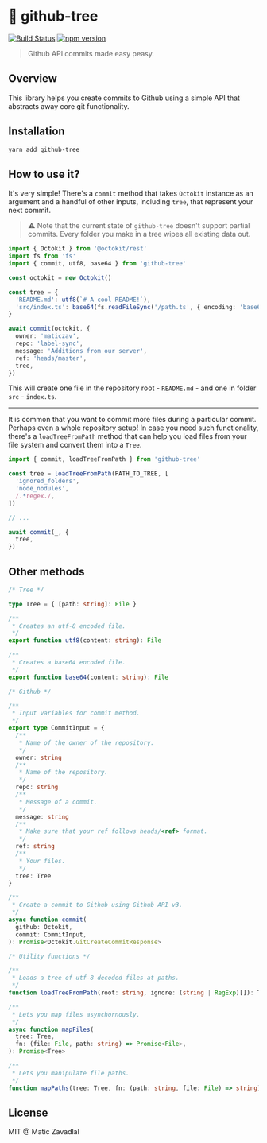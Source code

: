 # 🐙 github-tree

[![Build Status](https://img.shields.io/endpoint.svg?url=https%3A%2F%2Factions-badge.atrox.dev%2Fmaticzav%2Fgithub-tree%2Fbadge&style=flat)](https://actions-badge.atrox.dev/maticzav/github-tree/goto)
[![npm version](https://badge.fury.io/js/github-tree.svg)](https://badge.fury.io/js/github-tree)

> Github API commits made easy peasy.

## Overview

This library helps you create commits to Github using a simple API that abstracts away core git functionality.

<!-- bannerbot -->

<!-- bannerbot -->

## Installation

```bash
yarn add github-tree
```

## How to use it?

It's very simple! There's a `commit` method that takes `Octokit` instance as an argument and a handful of other inputs, including `tree`, that represent your next commit.

> :warning: Note that the current state of `github-tree` doesn't support partial commits. Every folder you make in a tree wipes all existing data out.

```ts
import { Octokit } from '@octokit/rest'
import fs from 'fs'
import { commit, utf8, base64 } from 'github-tree'

const octokit = new Octokit()

const tree = {
  'README.md': utf8(`# A cool README!`),
  'src/index.ts': base64(fs.readFileSync('/path.ts', { encoding: 'base64' })),
}

await commit(octokit, {
  owner: 'maticzav',
  repo: 'label-sync',
  message: 'Additions from our server',
  ref: 'heads/master',
  tree,
})
```

This will create one file in the repository root - `README.md` - and one in folder `src` - `index.ts`.

---

It is common that you want to commit more files during a particular commit. Perhaps even a whole repository setup! In case you need such functionality, there's a `loadTreeFromPath` method that can help you load files from your file system and convert them into a `Tree`.

```ts
import { commit, loadTreeFromPath } from 'github-tree'

const tree = loadTreeFromPath(PATH_TO_TREE, [
  'ignored_folders',
  'node_nodules',
  /.*regex./,
])

// ...

await commit(_, {
  tree,
})
```

## Other methods

```ts
/* Tree */

type Tree = { [path: string]: File }

/**
 * Creates an utf-8 encoded file.
 */
export function utf8(content: string): File

/**
 * Creates a base64 encoded file.
 */
export function base64(content: string): File

/* Github */

/**
 * Input variables for commit method.
 */
export type CommitInput = {
  /**
   * Name of the owner of the repository.
   */
  owner: string
  /**
   * Name of the repository.
   */
  repo: string
  /**
   * Message of a commit.
   */
  message: string
  /**
   * Make sure that your ref follows heads/<ref> format.
   */
  ref: string
  /**
   * Your files.
   */
  tree: Tree
}

/**
 * Create a commit to Github using Github API v3.
 */
async function commit(
  github: Octokit,
  commit: CommitInput,
): Promise<Octokit.GitCreateCommitResponse>

/* Utility functions */

/**
 * Loads a tree of utf-8 decoded files at paths.
 */
function loadTreeFromPath(root: string, ignore: (string | RegExp)[]): Tree

/**
 * Lets you map files asynchornously.
 */
async function mapFiles(
  tree: Tree,
  fn: (file: File, path: string) => Promise<File>,
): Promise<Tree>

/**
 * Lets you manipulate file paths.
 */
function mapPaths(tree: Tree, fn: (path: string, file: File) => string): Tree
```

## License

MIT @ Matic Zavadlal
